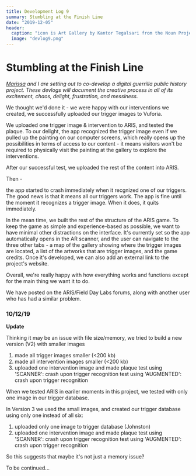 ```yaml
---
title: Development Log 9
summary: Stumbling at the Finish Line
date: "2019-12-05" 
header:
  caption: "icon is Art Gallery by Kantor Tegalsari from the Noun Project"
  image: "devlog9.png"
--- 
```

# Stumbling at the Finish Line 
*[Marissa](https://marissafoley.netlify.com/) and I are setting out to co-develop a digital guerrilla public history project. These devlogs will document the creative process in all of its excitement, chaos, delight, frustration, and messiness.*

We thought we'd done it - we were happy with our interventions we created, we successfully uploaded our trigger images to Vuforia. 

We uploaded one trigger image & intervention to ARIS, and tested the plaque. To our delight, the app recognized the trigger image even if we pulled up the painting on our computer screens, which really opens up the possibilities in terms of access to our content - it means visitors won't be required to physically visit the painting at the gallery to explore the interventions. 

After our successful test, we uploaded the rest of the content into ARIS. 

Then - 

the app started to crash immediately when it recgnized one of our triggers. The good news is that it means all our triggers work. The app is fine until the moment it recognizes a trigger image. When it does, it quits immediately. 

In the mean time, we built the rest of the structure of the ARIS game. To keep the game as simple and experience-based as possible, we want to have minimal other distractions on the interface. It's currently set so the app automatically opens in the AR scanner, and the user can navigate to the three other tabs - a map of the gallery showing where the trigger images are located, a list of the artworks that are trigger images, and the game credits. Once it's developed, we can also add an external link to the project's website. 

Overall, we're really happy with how everything works and functions except for the main thing we want it to do. 

We have posted on the ARIS/Field Day Labs forums, along with another user who has had a similar problem. 

### **10/12/19** 
**Update** 

Thinking it may be an issue with file size/memory, we tried to build a new version (V2) with smaller images 

1. made all trigger images smaller (<200 kb)
2. made all intervention images smaller (<200 kb)
3. uploaded one intervention image and made plaque
test using 'SCANNER': crash upon trigger recognition
test using 'AUGMENTED': crash upon trigger recognition

When we tested ARIS in eariler moments in this project, we tested with only one image in our trigger database. 

In Version 3 we used the small images, and created our trigger database using only one instead of all six: 
1. uploaded only one image to trigger database (Johnston)
2. uploaded one intervention image and made plaque 
test using 'SCANNER': crash upon trigger recognition
test using 'AUGMENTED': crash upon trigger recognition

So this suggests that maybe it's not just a memory issue? 

To be continued... 
